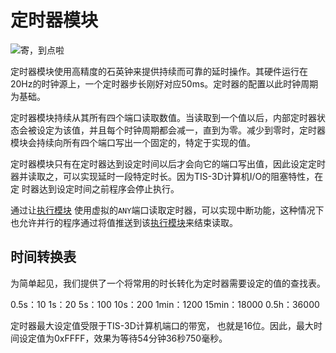 # 定时器模块
![寄，到点啦](item:tis3d:timer_module)

定时器模块使用高精度的石英钟来提供持续而可靠的延时操作。其硬件运行在20Hz的时钟源上，一个定时器步长刚好对应50ms。定时器的配置以此时钟周期为基础。

定时器模块持续从其所有四个端口读取数值。当读取到一个值以后，内部定时器状态会被设定为该值，并且每个时钟周期都会减一，直到为零。减少到零时，定时器模块会持续向所有四个端口写出一个固定的，特定于实现的值。

定时器模块只有在定时器达到设定时间以后才会向它的端口写出值，因此设定定时器并读取之，可以实现延时一段特定时长。因为TIS-3D计算机I/O的阻塞特性，在定 时器达到设定时间之前程序会停止执行。

通过让[执行模块](execution_module.md) 使用虚拟的`ANY`端口读取定时器，可以实现中断功能，这种情况下也允许并行的程序通过将值推送到该[执行模块](execution_module.md)来结束读取。

## 时间转换表
为简单起见，我们提供了一个将常用的时长转化为定时器需要设定的值的查找表。

0.5s：10
1s：20
5s：100
10s：200
1min：1200
15min：18000
0.5h：36000

定时器最大设定值受限于TIS-3D计算机端口的带宽， 也就是16位。因此，最大时间设定值为0xFFFF，效果为等待54分钟36秒750毫秒。
